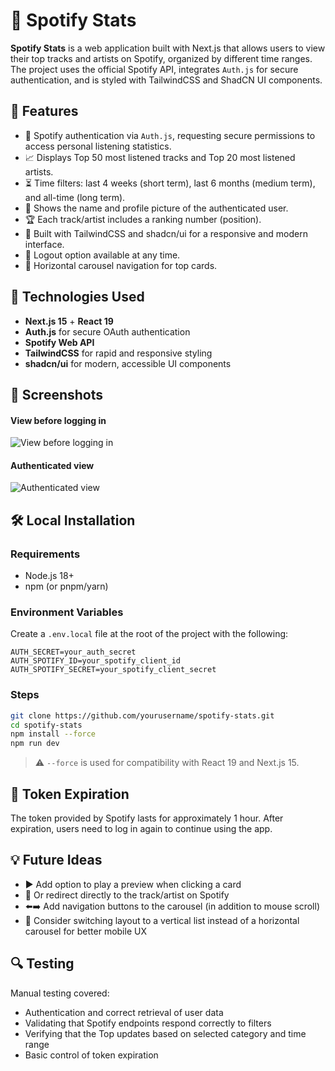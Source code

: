 # 🎵 Spotify Stats

**Spotify Stats** is a web application built with Next.js that allows users to view their top tracks and artists on Spotify, organized by different time ranges. The project uses the official Spotify API, integrates `Auth.js` for secure authentication, and is styled with TailwindCSS and ShadCN UI components.

## 📌 Features

* 🔐 Spotify authentication via `Auth.js`, requesting secure permissions to access personal listening statistics.
* 📈 Displays Top 50 most listened tracks and Top 20 most listened artists.
* ⏳ Time filters: last 4 weeks (short term), last 6 months (medium term), and all-time (long term).
* 👤 Shows the name and profile picture of the authenticated user.
* 🏆 Each track/artist includes a ranking number (position).
* 🎨 Built with TailwindCSS and shadcn/ui for a responsive and modern interface.
* 🔄 Logout option available at any time.
* 💁️ Horizontal carousel navigation for top cards.

## 🚀 Technologies Used

* **Next.js 15** + **React 19**
* **Auth.js** for secure OAuth authentication
* **Spotify Web API**
* **TailwindCSS** for rapid and responsive styling
* **shadcn/ui** for modern, accessible UI components

## 📸 Screenshots

#### View before logging in
![View before logging in](./assets/design/unauthenticated-view.png)

#### Authenticated view
![Authenticated view](./assets/design/authenticated-view.png)

## 🛠 Local Installation

### Requirements

* Node.js 18+
* npm (or pnpm/yarn)

### Environment Variables

Create a `.env.local` file at the root of the project with the following:

```env
AUTH_SECRET=your_auth_secret
AUTH_SPOTIFY_ID=your_spotify_client_id
AUTH_SPOTIFY_SECRET=your_spotify_client_secret
```

### Steps

```bash
git clone https://github.com/yourusername/spotify-stats.git
cd spotify-stats
npm install --force
npm run dev
```

> ⚠️ `--force` is used for compatibility with React 19 and Next.js 15.

## 🔴 Token Expiration

The token provided by Spotify lasts for approximately 1 hour. After expiration, users need to log in again to continue using the app.

## 💡 Future Ideas

* ▶️ Add option to play a preview when clicking a card
* 🔗 Or redirect directly to the track/artist on Spotify
* ⬅️➡️ Add navigation buttons to the carousel (in addition to mouse scroll)
* 🧱 Consider switching layout to a vertical list instead of a horizontal carousel for better mobile UX

## 🔍 Testing

Manual testing covered:

* Authentication and correct retrieval of user data
* Validating that Spotify endpoints respond correctly to filters
* Verifying that the Top updates based on selected category and time range
* Basic control of token expiration
